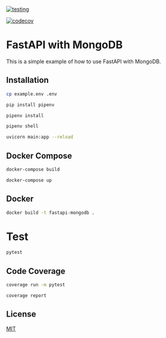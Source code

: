 <!-- Generate Readme for fastapi appication with mongo db using pipenv -->


[![testing](https://github.com/Proahmedjaved/elevatus-assignment/actions/workflows/pytest_coverage.yml/badge.svg?branch=main)](https://github.com/Proahmedjaved/elevatus-assignment/actions/workflows/pytest_coverage.yml)

[![codecov](https://codecov.io/gh/Proahmedjaved/elevatus-assignment/branch/main/graph/badge.svg?token=99L5K24GKD)](https://codecov.io/gh/Proahmedjaved/elevatus-assignment)
# FastAPI with MongoDB

This is a simple example of how to use FastAPI with MongoDB.

## Installation

<!-- copy example env file -->

```bash
cp example.env .env
```

<!-- install pipenv -->

```bash
pip install pipenv
```

<!-- install dependencies -->

```bash
pipenv install
```

<!-- activate virtual environment -->

```bash
pipenv shell
```

<!-- run application -->

```bash
uvicorn main:app --reload
```

## Docker Compose

<!-- build docker image -->

```bash
docker-compose build
```

<!-- run docker container -->

```bash
docker-compose up
```

## Docker

<!-- build docker image -->

```bash
docker build -t fastapi-mongodb .
```

# Test

<!-- test application -->

```bash
pytest
```
## Code Coverage

<!-- test application -->

```bash
coverage run -m pytest
```

<!-- generate report -->

```bash
coverage report
```
## License

[MIT](https://choosealicense.com/licenses/mit/)
